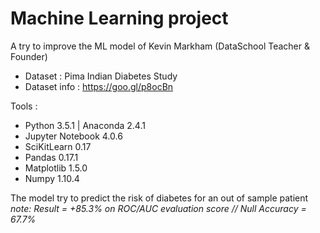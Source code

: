 # Machine Learning project

A try to improve the ML model of Kevin Markham (DataSchool Teacher & Founder)

- Dataset : Pima Indian Diabetes Study
- Dataset info : https://goo.gl/p8ocBn

Tools :
- Python 3.5.1 | Anaconda 2.4.1
- Jupyter Notebook 4.0.6
- SciKitLearn 0.17
- Pandas 0.17.1
- Matplotlib 1.5.0
- Numpy 1.10.4

 The model try to predict the risk of diabetes for an out of sample patient </br>
 *note: Result = +85.3% on ROC/AUC evaluation score // Null Accuracy = 67.7%*
